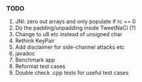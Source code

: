 ### TODO

1. JNI: zero out arrays and only populate if rc == 0
2. Do the padding/unpadding inside TweetNaCl (?)
3. Change to u8 etc instead of unsigned char
4. Rethink KeyPair
5. Add disclaimer for side-channel attacks etc
6. javadoc
7. Benchmark app
8. Reformat test cases
9. Double check .cpp tests for useful test cases
